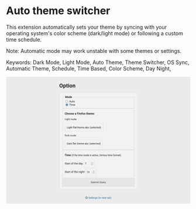 
# Auto theme switcher
This extension automatically sets your theme by syncing with your operating system's color scheme (dark/light mode) or following a custom time schedule.  

Note: Automatic mode may work unstable with some themes or settings.  

Keywords: Dark Mode, Light Mode, Auto Theme, Theme Switcher, OS Sync, Automatic Theme, Schedule, Time Based, Color Scheme, Day Night,

[![screenshot](screenshot.png)](screenshot.png)






